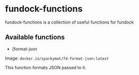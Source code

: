 # fundock-functions

fundock-functions is a collection of useful functions for fundock

## Available functions

* [format-json

Image: `docker.io/sparkymat/fd-format-json:latest`

This function formats JSON passed to it.
